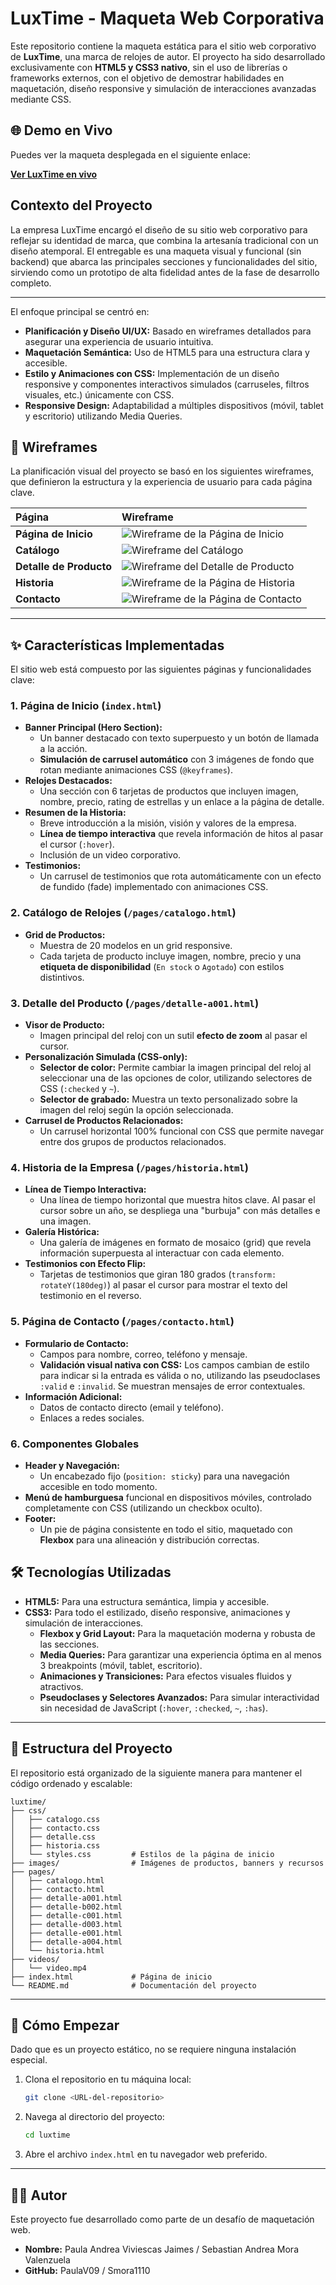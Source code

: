 # LuxTime - Maqueta Web Corporativa

Este repositorio contiene la maqueta estática para el sitio web corporativo de **LuxTime**, una marca de relojes de autor. El proyecto ha sido desarrollado exclusivamente con **HTML5 y CSS3 nativo**, sin el uso de librerías o frameworks externos, con el objetivo de demostrar habilidades en maquetación, diseño responsive y simulación de interacciones avanzadas mediante CSS.

## 🌐 Demo en Vivo

Puedes ver la maqueta desplegada en el siguiente enlace:

[**Ver LuxTime en vivo**](https://tu-usuario.github.io/luxtime/) 

## Contexto del Proyecto

La empresa LuxTime encargó el diseño de su sitio web corporativo para reflejar su identidad de marca, que combina la artesanía tradicional con un diseño atemporal. El entregable es una maqueta visual y funcional (sin backend) que abarca las principales secciones y funcionalidades del sitio, sirviendo como un prototipo de alta fidelidad antes de la fase de desarrollo completo.

---

El enfoque principal se centró en:

- **Planificación y Diseño UI/UX:** Basado en wireframes detallados para asegurar una experiencia de usuario intuitiva.
- **Maquetación Semántica:** Uso de HTML5 para una estructura clara y accesible.
- **Estilo y Animaciones con CSS:** Implementación de un diseño responsive y componentes interactivos simulados (carruseles, filtros visuales, etc.) únicamente con CSS.
- **Responsive Design:** Adaptabilidad a múltiples dispositivos (móvil, tablet y escritorio) utilizando Media Queries.

## 🎨 Wireframes

La planificación visual del proyecto se basó en los siguientes wireframes, que definieron la estructura y la experiencia de usuario para cada página clave.

| Página | Wireframe |
| :--- | :--- |
| **Página de Inicio** | ![Wireframe de la Página de Inicio](./images/wireframes/home.png) |
| **Catálogo** | ![Wireframe del Catálogo](./images/wireframes/catalogo.png) |
| **Detalle de Producto** | ![Wireframe del Detalle de Producto](./images/wireframes/detalle.png) |
| **Historia** | ![Wireframe de la Página de Historia](./images/wireframes/historia.png) |
| **Contacto** | ![Wireframe de la Página de Contacto](./images/wireframes/contacto.png) |

---

## ✨ Características Implementadas

El sitio web está compuesto por las siguientes páginas y funcionalidades clave:

### 1. Página de Inicio (`index.html`)
- **Banner Principal (Hero Section):**
  - Un banner destacado con texto superpuesto y un botón de llamada a la acción.
  - **Simulación de carrusel automático** con 3 imágenes de fondo que rotan mediante animaciones CSS (`@keyframes`).
- **Relojes Destacados:**
  - Una sección con 6 tarjetas de productos que incluyen imagen, nombre, precio, rating de estrellas y un enlace a la página de detalle.
- **Resumen de la Historia:**
  - Breve introducción a la misión, visión y valores de la empresa.
  - **Línea de tiempo interactiva** que revela información de hitos al pasar el cursor (`:hover`).
  - Inclusión de un video corporativo.
- **Testimonios:**
  - Un carrusel de testimonios que rota automáticamente con un efecto de fundido (fade) implementado con animaciones CSS.

### 2. Catálogo de Relojes (`/pages/catalogo.html`)
- **Grid de Productos:**
  - Muestra de 20 modelos en un grid responsive.
  - Cada tarjeta de producto incluye imagen, nombre, precio y una **etiqueta de disponibilidad** (`En stock` o `Agotado`) con estilos distintivos.

### 3. Detalle del Producto (`/pages/detalle-a001.html`)
- **Visor de Producto:**
  - Imagen principal del reloj con un sutil **efecto de zoom** al pasar el cursor.
- **Personalización Simulada (CSS-only):**
  - **Selector de color:** Permite cambiar la imagen principal del reloj al seleccionar una de las opciones de color, utilizando selectores de CSS (`:checked` y `~`).
  - **Selector de grabado:** Muestra un texto personalizado sobre la imagen del reloj según la opción seleccionada.
- **Carrusel de Productos Relacionados:**
  - Un carrusel horizontal 100% funcional con CSS que permite navegar entre dos grupos de productos relacionados.

### 4. Historia de la Empresa (`/pages/historia.html`)
- **Línea de Tiempo Interactiva:**
  - Una línea de tiempo horizontal que muestra hitos clave. Al pasar el cursor sobre un año, se despliega una "burbuja" con más detalles e una imagen.
- **Galería Histórica:**
  - Una galería de imágenes en formato de mosaico (grid) que revela información superpuesta al interactuar con cada elemento.
- **Testimonios con Efecto Flip:**
  - Tarjetas de testimonios que giran 180 grados (`transform: rotateY(180deg)`) al pasar el cursor para mostrar el texto del testimonio en el reverso.

### 5. Página de Contacto (`/pages/contacto.html`)
- **Formulario de Contacto:**
  - Campos para nombre, correo, teléfono y mensaje.
  - **Validación visual nativa con CSS:** Los campos cambian de estilo para indicar si la entrada es válida o no, utilizando las pseudoclases `:valid` e `:invalid`. Se muestran mensajes de error contextuales.
- **Información Adicional:**
  - Datos de contacto directo (email y teléfono).
  - Enlaces a redes sociales.

### 6. Componentes Globales
- **Header y Navegación:**
  - Un encabezado fijo (`position: sticky`) para una navegación accesible en todo momento.
- **Menú de hamburguesa** funcional en dispositivos móviles, controlado completamente con CSS (utilizando un checkbox oculto).
- **Footer:**
  - Un pie de página consistente en todo el sitio, maquetado con **Flexbox** para una alineación y distribución correctas.

## 🛠️ Tecnologías Utilizadas

- **HTML5:** Para una estructura semántica, limpia y accesible.
- **CSS3:** Para todo el estilizado, diseño responsive, animaciones y simulación de interacciones.
  - **Flexbox y Grid Layout:** Para la maquetación moderna y robusta de las secciones.
  - **Media Queries:** Para garantizar una experiencia óptima en al menos 3 breakpoints (móvil, tablet, escritorio).
  - **Animaciones y Transiciones:** Para efectos visuales fluidos y atractivos.
  - **Pseudoclases y Selectores Avanzados:** Para simular interactividad sin necesidad de JavaScript (`:hover`, `:checked`, `~`, `:has`).

---

## 📂 Estructura del Proyecto

El repositorio está organizado de la siguiente manera para mantener el código ordenado y escalable:

```
luxtime/
├── css/
│   ├── catalogo.css
│   ├── contacto.css
│   ├── detalle.css
│   ├── historia.css
│   └── styles.css         # Estilos de la página de inicio
├── images/                # Imágenes de productos, banners y recursos
├── pages/
│   ├── catalogo.html
│   ├── contacto.html
│   ├── detalle-a001.html
│   ├── detalle-b002.html
│   ├── detalle-c001.html
│   ├── detalle-d003.html
│   ├── detalle-e001.html
│   ├── detalle-a004.html
│   └── historia.html
├── videos/
│   └── video.mp4
├── index.html             # Página de inicio
└── README.md              # Documentación del proyecto
```

---

## 🚀 Cómo Empezar

Dado que es un proyecto estático, no se requiere ninguna instalación especial.

1. Clona el repositorio en tu máquina local:
   ```bash
   git clone <URL-del-repositorio>
   ```
2. Navega al directorio del proyecto:
   ```bash
   cd luxtime
   ```
3. Abre el archivo `index.html` en tu navegador web preferido.

---

## 👨‍💻 Autor

Este proyecto fue desarrollado como parte de un desafío de maquetación web.

- **Nombre:** Paula Andrea Viviescas Jaimes / Sebastian Andrea Mora Valenzuela
- **GitHub:** PaulaV09 / Smora1110
